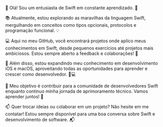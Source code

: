 👋 Olá! Sou um entusiasta de Swift em constante aprendizado. 🚀

📚 Atualmente, estou explorando as maravilhas da linguagem Swift, mergulhando em conceitos como tipos opcionais, protocolos e programação funcional. 💡

💻 Aqui no meu GitHub, você encontrará projetos onde aplico meus conhecimentos em Swift, desde pequenos exercícios até projetos mais ambiciosos. Estou sempre aberto a feedback e colaborações! 🤝

🌱 Além disso, estou expandindo meu conhecimento em desenvolvimento iOS e macOS, aproveitando todas as oportunidades para aprender e crescer como desenvolvedor. 📱💻

🎯 Meu objetivo é contribuir para a comunidade de desenvolvedores Swift enquanto continuo minha jornada de aprimoramento técnico. Vamos aprender juntos! 🌟

📫 Quer trocar ideias ou colaborar em um projeto? Não hesite em me contatar! Estou sempre disponível para uma boa conversa sobre Swift e desenvolvimento de software. 📬
